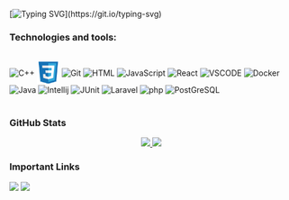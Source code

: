 [![Typing SVG](https://readme-typing-svg.herokuapp.com?font=Fira+Code&duration=2000&pause=1000&color=F70000&width=435&lines=Hello+people;Welcome+to+my+GitHub+profile;Have+some+Fun!)](https://git.io/typing-svg)

### Technologies and tools:

<div style="display: inline_block"><br>
  <img align="center" alt="C++" height="40" width="40" src="https://cdn.jsdelivr.net/gh/devicons/devicon@latest/icons/cplusplus/cplusplus-original.svg">
  <img align="center" alt="CSS" height="40" width="40" src="https://raw.githubusercontent.com/devicons/devicon/master/icons/css3/css3-original.svg">
  <img align="center" alt="Git" height="40" width="40" src="https://cdn.jsdelivr.net/gh/devicons/devicon/icons/git/git-original.svg">
  <img align="center" alt="HTML" height="40" width="40" src="https://cdn.jsdelivr.net/gh/devicons/devicon@latest/icons/html5/html5-original.svg">   
  <img align="center" alt="JavaScript" height="40" width="40" src="https://cdn.jsdelivr.net/gh/devicons/devicon@latest/icons/javascript/javascript-original.svg">
  <img align="center" alt="React" height="40" width="40" src="https://cdn.jsdelivr.net/gh/devicons/devicon@latest/icons/react/react-original.svg">
  <img align="center" alt="VSCODE" height="40" width="40" src="https://cdn.jsdelivr.net/gh/devicons/devicon@latest/icons/vscode/vscode-original.svg">
  <img align="center" alt="Docker" height = "40" width="40" src="https://cdn.jsdelivr.net/gh/devicons/devicon@latest/icons/docker/docker-original-wordmark.svg">
  <img align="center" alt="Java" height = "40" width="40" src="https://cdn.jsdelivr.net/gh/devicons/devicon@latest/icons/java/java-plain-wordmark.svg">
  <img align="center" alt="Intellij" height = "40" width="40" src="https://cdn.jsdelivr.net/gh/devicons/devicon@latest/icons/intellij/intellij-original.svg">
  <img align="center" alt="JUnit"  height = "40" width="40" src="https://cdn.jsdelivr.net/gh/devicons/devicon@latest/icons/junit/junit-plain.svg">
  <img align="center" alt="Laravel" height = "40" width="40" src="https://cdn.jsdelivr.net/gh/devicons/devicon@latest/icons/laravel/laravel-original.svg">
  <img align="center" alt="php" height = "40" width="40" src="https://cdn.jsdelivr.net/gh/devicons/devicon@latest/icons/php/php-original.svg">
  <img align="center" alt="PostGreSQL" height = "40" width="40" src="https://cdn.jsdelivr.net/gh/devicons/devicon@latest/icons/postgresql/postgresql-original-wordmark.svg">
</div><br>

### GitHub Stats

<div align="center" style="display: flex; justify-content: center;">
  <a href="https://github.com/CaparicaLeo">
    <img height="195px" src="https://github-readme-stats.vercel.app/api?username=CaparicaLeo&show_icons=true&theme=shadow_red&include_all_commits=true&count_private=true&border_color=00000000&bg_color=9500"/>
    <img height="195px" src="https://github-readme-stats.vercel.app/api/top-langs/?username=CaparicaLeo&layout=compact&langs_count=7&include_all_commits=true&theme=shadow_red&border_color=00000000&bg_color=9500"/>
  </a>
</div>
    
### Important Links

<div> 
  <a href="https://www.linkedin.com/in/leonardo-caparica-216217284/" target="_blank"><img src="https://img.shields.io/badge/-LinkedIn-%230077B5?style=for-the-badge&logo=linkedin&logoColor=white" target="_blank"></a> 
  <a href="mailto:leo.caparica@gmail.com"><img src="https://img.shields.io/badge/-Gmail-%23333?style=for-the-badge&logo=gmail&logoColor=white" target="_blank"></a>
</div>


